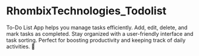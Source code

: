# RhombixTechnologies_Todolist
To-Do List App helps you manage tasks efficiently. Add, edit, delete, and mark tasks as completed. Stay organized with a user-friendly interface and task sorting. Perfect for boosting productivity and keeping track of daily activities. 🚀
